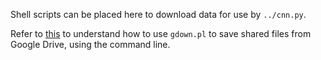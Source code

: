 Shell scripts can be placed here to download data for use by `../cnn.py`.

Refer to [this](https://github.com/circulosmeos/gdown.pl/blob/master/gdown.pl)
to understand how to use `gdown.pl` to save shared files from Google Drive,
using the command line.
